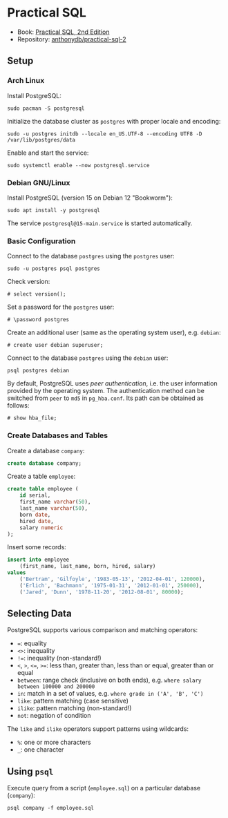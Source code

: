 # Practical SQL

- Book: [Practical SQL, 2nd Edition](https://github.com/anthonydb/practical-sql-2/)
- Repository: [anthonydb/practical-sql-2](https://github.com/anthonydb/practical-sql-2/)

## Setup

### Arch Linux

Install PostgreSQL:

    sudo pacman -S postgresql

Initialize the database cluster as `postgres` with proper locale and encoding:

    sudo -u postgres initdb --locale en_US.UTF-8 --encoding UTF8 -D /var/lib/postgres/data

Enable and start the service:

    sudo systemctl enable --now postgresql.service

### Debian GNU/Linux

Install PostgreSQL (version 15 on Debian 12 "Bookworm"):

    sudo apt install -y postgresql

The service `postgresql@15-main.service` is started automatically.

### Basic Configuration

Connect to the database `postgres` using the `postgres` user:

    sudo -u postgres psql postgres

Check version:

    # select version();

Set a password for the `postgres` user:

    # \password postgres

Create an additional user (same as the operating system user), e.g. `debian`:

    # create user debian superuser;

Connect to the database `postgres` using the `debian` user:

    psql postgres debian

By default, PostgreSQL uses _peer authentication_, i.e. the user information
provided by the operating system. The authentication method can be switched
from `peer` to `md5` in `pg_hba.conf`. Its path can be obtained as follows:

    # show hba_file;

### Create Databases and Tables

Create a database `company`:

```sql
create database company;
```

Create a table `employee`:

```sql
create table employee (
    id serial,
    first_name varchar(50),
    last_name varchar(50),
    born date,
    hired date,
    salary numeric
);
```

Insert some records:

```sql
insert into employee
    (first_name, last_name, born, hired, salary)
values
    ('Bertram', 'Gilfoyle', '1983-05-13', '2012-04-01', 120000),
    ('Erlich', 'Bachmann', '1975-01-31', '2012-01-01', 250000),
    ('Jared', 'Dunn', '1978-11-20', '2012-08-01', 80000);
```

## Selecting Data

PostgreSQL supports various comparison and matching operators:

- `=`: equality
- `<>`: inequality
- `!=`: inequality (non-standard!)
- `<`, `>`, `<=`, `>=`: less than, greater than, less than or equal, greater than or equal
- `between`: range check (inclusive on both ends), e.g. `where salary between 100000 and 200000`
- `in`: match in a set of values, e.g. `where grade in ('A', 'B', 'C')`
- `like`: pattern matching (case sensitive)
- `ilike`: pattern matching (non-standard!)
- `not`: negation of condition

The `like` and `ilike` operators support patterns using wildcards:

- `%`: one or more characters
- `_`: one character

## Using `psql`

Execute query from a script (`employee.sql`) on a particular database (`company`):

    psql company -f employee.sql
